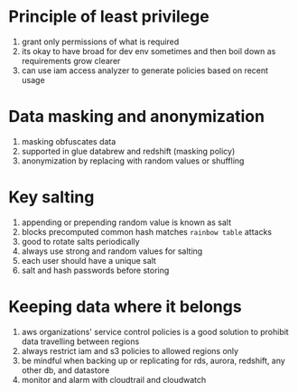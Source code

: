 # Principle of least privilege
1. grant only permissions of what is required
1. its okay to have broad for dev env sometimes and then boil down as requirements grow clearer
1. can use iam access analyzer to generate policies based on recent usage

# Data masking and anonymization
1. masking obfuscates data
1. supported in glue databrew and redshift (masking policy)
1. anonymization by replacing with random values or shuffling

# Key salting
1. appending or prepending random value is known as salt
1. blocks precomputed common hash matches `rainbow table` attacks
1. good to rotate salts periodically
1. always use strong and random values for salting
1. each user should have a unique salt
1. salt and hash passwords before storing

# Keeping data where it belongs
1. aws organizations' service control policies is a good solution to prohibit data travelling between regions
1. always restrict iam and s3 policies to allowed regions only
1. be mindful when backing up or replicating for rds, aurora, redshift, any other db, and datastore
1. monitor and alarm with cloudtrail and cloudwatch
